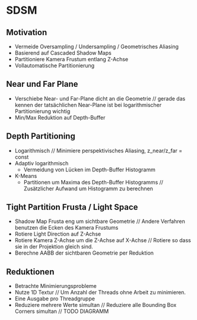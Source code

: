 # SDSM

## Motivation
- Vermeide Oversampling / Undersampling / Geometrisches Aliasing
- Basierend auf Cascaded Shadow Maps
- Partitioniere Kamera Frustum entlang Z-Achse
- Vollautomatische Partitionierung


## Near und Far Plane
- Verschiebe Near- und Far-Plane dicht an die Geometrie
// gerade das kennen der tatsächlichen Near-Plane ist bei logarithmischer Partitionierung wichtig
- Min/Max Reduktion auf Depth-Buffer


## Depth Partitioning
- Logarithmisch
// Minimiere perspektivisches Aliasing, z_near/z_far = const
- Adaptiv logarithmisch
  - Vermeidung von Lücken im Depth-Buffer Histogramm
- K-Means
  - Partitionen um Maxima des Depth-Buffer Histogramms
// Zusätzlicher Aufwand um Histogramm zu berechnen


## Tight Partition Frusta / Light Space
- Shadow Map Frusta eng um sichtbare Geometrie
// Andere Verfahren benutzen die Ecken des Kamera Frustums
- Rotiere Light Direction auf Z-Achse
- Rotiere Kamera Z-Achse um die Z-Achse auf X-Achse
// Rotiere so dass sie in der Projektion gleich sind.
- Berechne AABB der sichtbaren Geometrie per Reduktion


## Reduktionen
- Betrachte Minimierungsprobleme
- Nutze 1D Textur
// Um Anzahl der Threads ohne Arbeit zu minimieren.
- Eine Ausgabe pro Threadgruppe
- Reduziere mehrere Werte simultan
// Reduziere alle Bounding Box Corners simultan
// TODO DIAGRAMM
